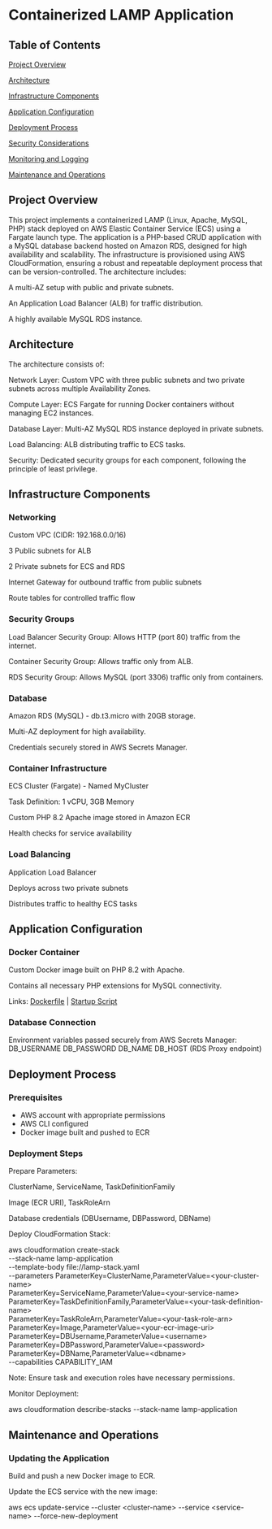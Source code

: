 # Containerized LAMP Application
## Table of Contents


[Project Overview](#)

[Architecture](#)

[Infrastructure Components](#)

[Application Configuration](#)

[Deployment Process](#)

[Security Considerations](#)

[Monitoring and Logging](#)

[Maintenance and Operations](#)



## Project Overview
This project implements a containerized LAMP (Linux, Apache, MySQL, PHP) stack deployed on AWS Elastic Container Service (ECS) using a Fargate launch type. The application is a PHP-based CRUD application with a MySQL database backend hosted on Amazon RDS, designed for high availability and scalability.
The infrastructure is provisioned using AWS CloudFormation, ensuring a robust and repeatable deployment process that can be version-controlled. The architecture includes:


A multi-AZ setup with public and private subnets.


An Application Load Balancer (ALB) for traffic distribution.


A highly available MySQL RDS instance.



## Architecture
The architecture consists of:


Network Layer: Custom VPC with three public subnets and two private subnets across multiple Availability Zones.


Compute Layer: ECS Fargate for running Docker containers without managing EC2 instances.


Database Layer: Multi-AZ MySQL RDS instance deployed in private subnets.


Load Balancing: ALB distributing traffic to ECS tasks.


Security: Dedicated security groups for each component, following the principle of least privilege.



## Infrastructure Components
### Networking


Custom VPC (CIDR: 192.168.0.0/16)


3 Public subnets for ALB


2 Private subnets for ECS and RDS


Internet Gateway for outbound traffic from public subnets


Route tables for controlled traffic flow


### Security Groups


Load Balancer Security Group: Allows HTTP (port 80) traffic from the internet.


Container Security Group: Allows traffic only from ALB.


RDS Security Group: Allows MySQL (port 3306) traffic only from containers.


### Database


Amazon RDS (MySQL) - db.t3.micro with 20GB storage.


Multi-AZ deployment for high availability.


Credentials securely stored in AWS Secrets Manager.


### Container Infrastructure


ECS Cluster (Fargate) - Named MyCluster


Task Definition: 1 vCPU, 3GB Memory


Custom PHP 8.2 Apache image stored in Amazon ECR


Health checks for service availability


### Load Balancing


Application Load Balancer


Deploys across two private subnets


Distributes traffic to healthy ECS tasks



## Application Configuration
### Docker Container


Custom Docker image built on PHP 8.2 with Apache.


Contains all necessary PHP extensions for MySQL connectivity.


Links: [Dockerfile](https://chatgpt.com/c/67efb164-85c0-8003-9af9-9a8e91a28982#) | [Startup Script](https://chatgpt.com/c/67efb164-85c0-8003-9af9-9a8e91a28982#)


### Database Connection
Environment variables passed securely from AWS Secrets Manager:
DB_USERNAME
DB_PASSWORD
DB_NAME
DB_HOST (RDS Proxy endpoint)


## Deployment Process
### Prerequisites


- AWS account with appropriate permissions
- AWS CLI configured
- Docker image built and pushed to ECR


### Deployment Steps

Prepare Parameters:

ClusterName, ServiceName, TaskDefinitionFamily

Image (ECR URI), TaskRoleArn

Database credentials (DBUsername, DBPassword, DBName)




Deploy CloudFormation Stack:

aws cloudformation create-stack \
  --stack-name lamp-application \
  --template-body file://lamp-stack.yaml \
  --parameters ParameterKey=ClusterName,ParameterValue=&lt;your-cluster-name&gt; \
    ParameterKey=ServiceName,ParameterValue=&lt;your-service-name&gt; \
    ParameterKey=TaskDefinitionFamily,ParameterValue=&lt;your-task-definition-name&gt; \
    ParameterKey=TaskRoleArn,ParameterValue=&lt;your-task-role-arn&gt; \
    ParameterKey=Image,ParameterValue=&lt;your-ecr-image-uri&gt; \
    ParameterKey=DBUsername,ParameterValue=&lt;username&gt; \
    ParameterKey=DBPassword,ParameterValue=&lt;password&gt; \
    ParameterKey=DBName,ParameterValue=&lt;dbname&gt; \
  --capabilities CAPABILITY_IAM


Note: Ensure task and execution roles have necessary permissions.



Monitor Deployment:

aws cloudformation describe-stacks --stack-name lamp-application


## Maintenance and Operations
### Updating the Application


Build and push a new Docker image to ECR.


Update the ECS service with the new image:


aws ecs update-service --cluster &lt;cluster-name&gt; --service &lt;service-name&gt; --force-new-deployment
